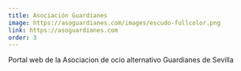 ```yaml
---
title: Asociación Guardianes
image: https://asoguardianes.com/images/escudo-fullcolor.png
link: https://asoguardianes.com
order: 3
---
```


Portal web de la Asociacion de ocio alternativo Guardianes de Sevilla

